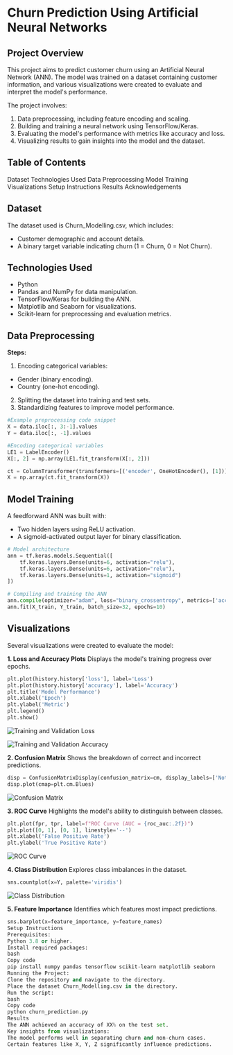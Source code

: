 # Churn Prediction Using Artificial Neural Networks

## Project Overview
This project aims to predict customer churn using an Artificial Neural Network (ANN). The model was trained on a dataset containing customer information, and various visualizations were created to evaluate and interpret the model's performance.

The project involves:
1. Data preprocessing, including feature encoding and scaling.
2. Building and training a neural network using TensorFlow/Keras.
3. Evaluating the model's performance with metrics like accuracy and loss.
4. Visualizing results to gain insights into the model and the dataset.

## Table of Contents
Dataset
Technologies Used
Data Preprocessing
Model Training
Visualizations
Setup Instructions
Results
Acknowledgements

## Dataset
The dataset used is Churn_Modelling.csv, which includes:

- Customer demographic and account details.
- A binary target variable indicating churn (1 = Churn, 0 = Not Churn).

## Technologies Used
- Python
- Pandas and NumPy for data manipulation.
- TensorFlow/Keras for building the ANN.
- Matplotlib and Seaborn for visualizations.
- Scikit-learn for preprocessing and evaluation metrics.

## Data Preprocessing
**Steps:**
1. Encoding categorical variables:
  - Gender (binary encoding).
  - Country (one-hot encoding).
2. Splitting the dataset into training and test sets.
3. Standardizing features to improve model performance.

```python
#Example preprocessing code snippet
X = data.iloc[:, 3:-1].values
Y = data.iloc[:, -1].values

#Encoding categorical variables
LE1 = LabelEncoder()
X[:, 2] = np.array(LE1.fit_transform(X[:, 2]))

ct = ColumnTransformer(transformers=[('encoder', OneHotEncoder(), [1])], remainder="passthrough")
X = np.array(ct.fit_transform(X))
```

## Model Training
A feedforward ANN was built with:

- Two hidden layers using ReLU activation.
- A sigmoid-activated output layer for binary classification.

```python
# Model architecture
ann = tf.keras.models.Sequential([
    tf.keras.layers.Dense(units=6, activation="relu"),
    tf.keras.layers.Dense(units=6, activation="relu"),
    tf.keras.layers.Dense(units=1, activation="sigmoid")
])

# Compiling and training the ANN
ann.compile(optimizer="adam", loss="binary_crossentropy", metrics=['accuracy'])
ann.fit(X_train, Y_train, batch_size=32, epochs=10)
```

## Visualizations
Several visualizations were created to evaluate the model:

**1. Loss and Accuracy Plots**
Displays the model's training progress over epochs.

```python
plt.plot(history.history['loss'], label='Loss')
plt.plot(history.history['accuracy'], label='Accuracy')
plt.title('Model Performance')
plt.xlabel('Epoch')
plt.ylabel('Metric')
plt.legend()
plt.show()
```

![Training and Validation Loss](https://github.com/user-attachments/assets/daf2c395-490f-40ba-b6f2-c7e1670c191a)

![Training and Validation Accuracy](https://github.com/user-attachments/assets/cb7948f1-7042-4391-8c95-fb5dd7640a60)

**2. Confusion Matrix**
Shows the breakdown of correct and incorrect predictions.

```python
disp = ConfusionMatrixDisplay(confusion_matrix=cm, display_labels=['Not Churn', 'Churn'])
disp.plot(cmap=plt.cm.Blues)
```

![Confusion Matrix](https://github.com/user-attachments/assets/99a6ad07-6e2e-4043-880a-400e4df392d7)


**3. ROC Curve**
Highlights the model's ability to distinguish between classes.

```python
plt.plot(fpr, tpr, label=f"ROC Curve (AUC = {roc_auc:.2f})")
plt.plot([0, 1], [0, 1], linestyle='--')
plt.xlabel('False Positive Rate')
plt.ylabel('True Positive Rate')
```

![ROC Curve](https://github.com/user-attachments/assets/31d3eca2-b37b-428a-aced-a8fe8232e4dc)

**4. Class Distribution**
Explores class imbalances in the dataset.

```python
sns.countplot(x=Y, palette='viridis')
```

![Class Distribution](https://github.com/user-attachments/assets/e68a2263-c6d4-42cc-966e-56b3a7d97dd9)

**5. Feature Importance**
Identifies which features most impact predictions.

```python
sns.barplot(x=feature_importance, y=feature_names)
Setup Instructions
Prerequisites:
Python 3.8 or higher.
Install required packages:
bash
Copy code
pip install numpy pandas tensorflow scikit-learn matplotlib seaborn
Running the Project:
Clone the repository and navigate to the directory.
Place the dataset Churn_Modelling.csv in the directory.
Run the script:
bash
Copy code
python churn_prediction.py
Results
The ANN achieved an accuracy of XX% on the test set.
Key insights from visualizations:
The model performs well in separating churn and non-churn cases.
Certain features like X, Y, Z significantly influence predictions.

